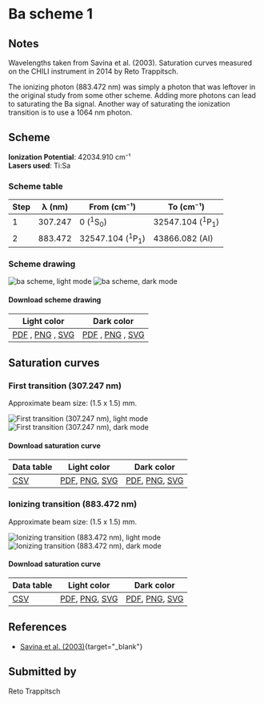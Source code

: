 # Ba scheme 1

## Notes

Wavelengths taken from Savina et al. (2003). Saturation curves measured on the CHILI instrument in 2014 by Reto Trappitsch.

The ionizing photon (883.472 nm) was simply a photon that was leftover in the original study from some other scheme. Adding more photons can lead to saturating the Ba signal. Another way of saturating the ionization transition is to use a 1064 nm photon.



## Scheme

**Ionization Potential**: 42034.910 cm⁻¹  
**Lasers used**: Ti:Sa

### Scheme table

| Step | λ (nm)  |        From (cm⁻¹)        |         To (cm⁻¹)         |
| ---- | ------- | ------------------------- | ------------------------- |
| 1    | 307.247 | 0 ($^{1}$S$_{0}$)         | 32547.104 ($^{1}$P$_{1}$) |
| 2    | 883.472 | 32547.104 ($^{1}$P$_{1}$) | 43866.082 (AI)            |


### Scheme drawing

![ba scheme, light mode](ba-001/ba-001-light.png#only-light)
![ba scheme, dark mode](ba-001/ba-001-dark-web.png#only-dark)

#### Download scheme drawing

|                                            Light color                                            |                                           Dark color                                           |
| ------------------------------------------------------------------------------------------------- | ---------------------------------------------------------------------------------------------- |
| [PDF](ba-001/ba-001-light.pdf) , [PNG](ba-001/ba-001-light.png) , [SVG](ba-001/ba-001-light.svg)  | [PDF](ba-001/ba-001-dark.pdf) , [PNG](ba-001/ba-001-dark.png) , [SVG](ba-001/ba-001-dark.svg)  |


## Saturation curves

### First transition (307.247 nm)

Approximate beam size: (1.5 x 1.5) mm.

![First transition (307.247 nm), light mode](ba-001/sat-0-light.png#only-light)
![First transition (307.247 nm), dark mode](ba-001/sat-0-dark-web.png#only-dark)


#### Download saturation curve

|             Data table             |                                         Light color                                         |                                        Dark color                                        |
| ---------------------------------- | ------------------------------------------------------------------------------------------- | ---------------------------------------------------------------------------------------- |
| [CSV](ba-001/sat-0-data-table.csv) | [PDF](ba-001/sat-0-light.pdf), [PNG](ba-001/sat-0-light.png), [SVG](ba-001/sat-0-light.svg) | [PDF](ba-001/sat-0-dark.pdf), [PNG](ba-001/sat-0-dark.png), [SVG](ba-001/sat-0-dark.svg) |


### Ionizing transition (883.472 nm)

Approximate beam size: (1.5 x 1.5) mm.

![Ionizing transition (883.472 nm), light mode](ba-001/sat-1-light.png#only-light)
![Ionizing transition (883.472 nm), dark mode](ba-001/sat-1-dark-web.png#only-dark)


#### Download saturation curve

|             Data table             |                                         Light color                                         |                                        Dark color                                        |
| ---------------------------------- | ------------------------------------------------------------------------------------------- | ---------------------------------------------------------------------------------------- |
| [CSV](ba-001/sat-1-data-table.csv) | [PDF](ba-001/sat-1-light.pdf), [PNG](ba-001/sat-1-light.png), [SVG](ba-001/sat-1-light.svg) | [PDF](ba-001/sat-1-dark.pdf), [PNG](ba-001/sat-1-dark.png), [SVG](ba-001/sat-1-dark.svg) |




## References

  - [Savina et al. (2003)](https://doi.org/10.1016/S0016-7037(03)00082-6){target="_blank"}



## Submitted by

Reto Trappitsch

